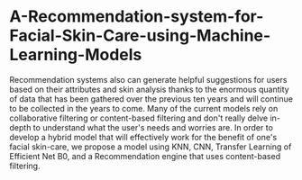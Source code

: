 # A-Recommendation-system-for-Facial-Skin-Care-using-Machine-Learning-Models

Recommendation systems also can generate helpful suggestions for users based on their attributes and skin analysis thanks to the enormous quantity of data that has been gathered over the previous ten years and will continue to be collected in the years to come. Many of the current models rely on collaborative filtering or content-based filtering and don't really delve in-depth to understand what the user's needs and worries are. In order to develop a hybrid model that will effectively work for the benefit of one's facial skin-care, we propose a model using KNN, CNN, Transfer Learning of Efficient Net B0, and a Recommendation engine that uses content-based filtering.
